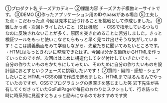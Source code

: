 ①プロダクト名
チーズアカデミー
②課題内容
チーズアカデ模倣ミーサイトです。
③DEMO
④作ったアプリケーション用のIDやpassがある場合
⑤工夫した点・こだわった点
今回は見本に近づけることを挑戦として作成しました。
⑥難しかっ点・次回トライしたいこと（又は機能）
・CSSで指示しているつもりなのに反映されないことが多く、原因を突き止めることに苦労しました。きっと検証ツールをもっと使いこなせたらもっと早く見つけ出せそうな気がしています！ここは講義動画をみて学習しながら、先輩たちに聞いてみたいところです。
・HTMLはもっときれいに整理できたはず。今回は分かる箇所からHTMLを作っていったのですが、次回ははじめに構造化してタグ付けしていきたいです。
・自分の作りたいものをかたちにしてみたい、そのために自分の作りたいものを設計図におとすというフェーズに挑戦したいです！
⑦質問・疑問・感想・シェアしたいこと
HTML→CSSの順で作成を進めました。HTMLまではるんるんでやっていたのですが、CSSでプログラミングの奥深さを感じました笑
岩下先生が共有してくださっていたGoFullPageで毎日のおわりにスクショして、行き詰った時に時系列に見返すとちょっと励みになるのでおすすめです笑